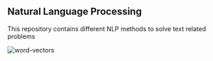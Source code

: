 ## Natural Language Processing

This repository contains different NLP methods to solve text related problems 

![word-vectors](https://user-images.githubusercontent.com/25525725/51929443-dc1a1a00-23bd-11e9-9b9b-b1fd41173b54.png)

